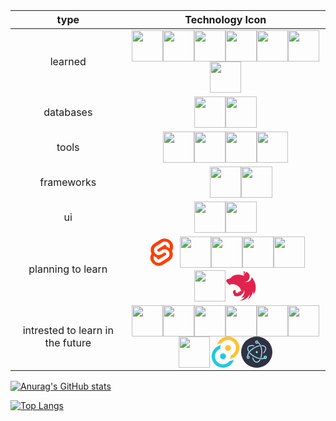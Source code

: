 | type           |                                                        Technology Icon                                                        | 
|:-------------: | :---------------------------------------------------------------------------------------------------------------------------: | 
|    learned     |              <img height="50" src="https://user-images.githubusercontent.com/25181517/192158954-f88b5814-d510-4564-b285-dff7d6400dad.png"><img height="50" src="https://user-images.githubusercontent.com/25181517/183898674-75a4a1b1-f960-4ea9-abcb-637170a00a75.png"><img height="50" src="https://user-images.githubusercontent.com/25181517/117447155-6a868a00-af3d-11eb-9cfe-245df15c9f3f.png"><img height="50" src="https://user-images.githubusercontent.com/25181517/183568594-85e280a7-0d7e-4d1a-9028-c8c2209e073c.png"><img height="50" src="https://user-images.githubusercontent.com/25181517/117201156-9a724800-adec-11eb-9a9d-3cd0f67da4bc.png"><img height="50" src="https://user-images.githubusercontent.com/25181517/183423507-c056a6f9-1ba8-4312-a350-19bcbc5a8697.png"><img height="50" src="https://user-images.githubusercontent.com/25181517/183570228-6a040b9f-3ddf-47a2-a201-743121dac664.png">| 
| databases      |                                                            <img height="50" src="https://user-images.githubusercontent.com/25181517/183896128-ec99105a-ec1a-4d85-b08b-1aa1620b2046.png"><img height="50" src="https://user-images.githubusercontent.com/25181517/182884177-d48a8579-2cd0-447a-b9a6-ffc7cb02560e.png">|
| tools          |                     <img height="50" src="https://user-images.githubusercontent.com/25181517/192108891-d86b6220-e232-423a-bf5f-90903e6887c3.png"><img height="50" src="https://user-images.githubusercontent.com/25181517/192108372-f71d70ac-7ae6-4c0d-8395-51d8870c2ef0.png"><img height="50" src="https://user-images.githubusercontent.com/25181517/117207242-07d5a700-adf4-11eb-975e-be04e62b984b.png"><img height="50" src="https://user-images.githubusercontent.com/25181517/121401671-49102800-c959-11eb-9f6f-74d49a5e1774.png">|
| frameworks     | <svg width="50" height="50" viewBox="0 0 0 0" version="1.1" xmlns="http://www.w3.org/2000/svg" xmlns:xlink="http://www.w3.org/1999/xlink" preserveAspectRatio="xMidYMid"><g><path d="M255.855641,59.619717 C255.950565,59.9710596 256,60.3333149 256,60.6972536 L256,117.265345 C256,118.743206 255.209409,120.108149 253.927418,120.843385 L206.448786,148.178786 L206.448786,202.359798 C206.448786,203.834322 205.665123,205.195421 204.386515,205.937838 L105.27893,262.990563 C105.05208,263.119455 104.804608,263.201946 104.557135,263.289593 C104.464333,263.320527 104.376687,263.377239 104.278729,263.403017 C103.585929,263.58546 102.857701,263.58546 102.164901,263.403017 C102.051476,263.372083 101.948363,263.310215 101.840093,263.26897 C101.613244,263.186479 101.376082,263.1143 101.159544,262.990563 L2.07258227,205.937838 C0.7913718,205.201819 0,203.837372 0,202.359798 L0,32.6555248 C0,32.2843161 0.0515567729,31.9234187 0.144358964,31.5728326 C0.175293028,31.454252 0.24747251,31.3459828 0.288717928,31.2274022 C0.366053087,31.0108638 0.438232569,30.7891697 0.55165747,30.5880982 C0.628992629,30.4540506 0.742417529,30.3457814 0.83521972,30.2220451 C0.953800298,30.0570635 1.06206952,29.8869261 1.20127281,29.7425672 C1.31985339,29.6239866 1.4745237,29.5363401 1.60857131,29.4332265 C1.75808595,29.3094903 1.89213356,29.1754427 2.06227091,29.0774848 L2.06742659,29.0774848 L51.6134853,0.551122364 C52.8901903,-0.183535768 54.4613221,-0.183535768 55.7380271,0.551122364 L105.284086,29.0774848 L105.294397,29.0774848 C105.459379,29.1805983 105.598582,29.3094903 105.748097,29.4280708 C105.882144,29.5311844 106.031659,29.6239866 106.15024,29.7374115 C106.294599,29.8869261 106.397712,30.0570635 106.521448,30.2220451 C106.609095,30.3457814 106.727676,30.4540506 106.799855,30.5880982 C106.918436,30.7943253 106.985459,31.0108638 107.06795,31.2274022 C107.109196,31.3459828 107.181375,31.454252 107.212309,31.5779883 C107.307234,31.9293308 107.355765,32.2915861 107.356668,32.6555248 L107.356668,138.651094 L148.643332,114.878266 L148.643332,60.6920979 C148.643332,60.3312005 148.694889,59.9651474 148.787691,59.619717 C148.823781,59.4959808 148.890804,59.3877116 148.93205,59.269131 C149.014541,59.0525925 149.08672,58.8308984 149.200145,58.629827 C149.27748,58.4957794 149.390905,58.3875102 149.478552,58.2637739 C149.602288,58.0987922 149.705401,57.9286549 149.84976,57.7842959 C149.968341,57.6657153 150.117856,57.5780688 150.251903,57.4749553 C150.406573,57.351219 150.540621,57.2171714 150.705603,57.1192136 L150.710758,57.1192136 L200.261973,28.5928511 C201.538395,27.8571345 203.110093,27.8571345 204.386515,28.5928511 L253.932573,57.1192136 C254.107866,57.2223271 254.241914,57.351219 254.396584,57.4697996 C254.525476,57.5729132 254.674991,57.6657153 254.793572,57.7791402 C254.93793,57.9286549 255.041044,58.0987922 255.16478,58.2637739 C255.257582,58.3875102 255.371007,58.4957794 255.443187,58.629827 C255.561767,58.8308984 255.628791,59.0525925 255.711282,59.269131 C255.757683,59.3877116 255.824707,59.4959808 255.855641,59.619717 Z M247.740605,114.878266 L247.740605,67.8378666 L230.402062,77.8192579 L206.448786,91.6106946 L206.448786,138.651094 L247.745761,114.878266 L247.740605,114.878266 Z M198.194546,199.97272 L198.194546,152.901386 L174.633101,166.357704 L107.351512,204.757188 L107.351512,252.27191 L198.194546,199.97272 Z M8.25939501,39.7961379 L8.25939501,199.97272 L99.0921175,252.266755 L99.0921175,204.762344 L51.6392637,177.906421 L51.6237967,177.89611 L51.603174,177.885798 C51.443348,177.792996 51.3093004,177.658949 51.1597857,177.545524 C51.0308938,177.44241 50.8813791,177.359919 50.7679542,177.246494 L50.7576429,177.231027 C50.6235953,177.102135 50.5307931,176.942309 50.4173682,176.79795 C50.3142546,176.658747 50.1905184,176.540167 50.1080276,176.395808 L50.1028719,176.380341 C50.0100697,176.22567 49.9533572,176.040066 49.8863334,175.864773 C49.8193096,175.710103 49.7316631,175.565744 49.6904177,175.400762 L49.6904177,175.395606 C49.6388609,175.19969 49.6285496,174.993463 49.6079269,174.792392 C49.5873041,174.637722 49.5460587,174.483051 49.5460587,174.328381 L49.5460587,174.31807 L49.5460587,63.5689658 L25.5979377,49.7723734 L8.25939501,39.8012935 L8.25939501,39.7961379 Z M53.6809119,8.89300821 L12.3994039,32.6555248 L53.6706006,56.4180414 L94.9469529,32.6503692 L53.6706006,8.89300821 L53.6809119,8.89300821 Z M75.1491521,157.19091 L99.0972731,143.404629 L99.0972731,39.7961379 L81.7587304,49.7775291 L57.8054537,63.5689658 L57.8054537,167.177457 L75.1491521,157.19091 Z M202.324244,36.934737 L161.047891,60.6972536 L202.324244,84.4597702 L243.59544,60.6920979 L202.324244,36.934737 Z M198.194546,91.6106946 L174.24127,77.8192579 L156.902727,67.8378666 L156.902727,114.878266 L180.850848,128.664547 L198.194546,138.651094 L198.194546,91.6106946 Z M103.216659,197.616575 L163.759778,163.052915 L194.023603,145.781396 L152.778185,122.034346 L105.289242,149.374903 L62.0073307,174.292291 L103.216659,197.616575 Z" fill="#FF2D20"></path></g></svg><img height="50" src="https://user-images.githubusercontent.com/25181517/183897015-94a058a6-b86e-4e42-a37f-bf92061753e5.png"><img height="50" src="https://user-images.githubusercontent.com/25181517/183859966-a3462d8d-1bc7-4880-b353-e2cbed900ed6.png">|
|ui              |              <img height="50" src="https://user-images.githubusercontent.com/25181517/202896760-337261ed-ee92-4979-84c4-d4b829c7355d.png"><img height="50" src="https://user-images.githubusercontent.com/25181517/183898054-b3d693d4-dafb-4808-a509-bab54cf5de34.png">|
|planning to learn|           <svg xmlns="http://www.w3.org/2000/svg" width="50" height="50" viewBox="0 0 107 128"><path d="M94.1566,22.8189c-10.4-14.8851-30.94-19.2971-45.7914-9.8348L22.2825,29.6078A29.9234,29.9234,0,0,0,8.7639,49.6506a31.5136,31.5136,0,0,0,3.1076,20.2318A30.0061,30.0061,0,0,0,7.3953,81.0653a31.8886,31.8886,0,0,0,5.4473,24.1157c10.4022,14.8865,30.9423,19.2966,45.7914,9.8348L84.7167,98.3921A29.9177,29.9177,0,0,0,98.2353,78.3493,31.5263,31.5263,0,0,0,95.13,58.117a30,30,0,0,0,4.4743-11.1824,31.88,31.88,0,0,0-5.4473-24.1157" style="fill:#ff3e00"/><path d="M45.8171,106.5815A20.7182,20.7182,0,0,1,23.58,98.3389a19.1739,19.1739,0,0,1-3.2766-14.5025,18.1886,18.1886,0,0,1,.6233-2.4357l.4912-1.4978,1.3363.9815a33.6443,33.6443,0,0,0,10.203,5.0978l.9694.2941-.0893.9675a5.8474,5.8474,0,0,0,1.052,3.8781,6.2389,6.2389,0,0,0,6.6952,2.485,5.7449,5.7449,0,0,0,1.6021-.7041L69.27,76.281a5.4306,5.4306,0,0,0,2.4506-3.631,5.7948,5.7948,0,0,0-.9875-4.3712,6.2436,6.2436,0,0,0-6.6978-2.4864,5.7427,5.7427,0,0,0-1.6.7036l-9.9532,6.3449a19.0329,19.0329,0,0,1-5.2965,2.3259,20.7181,20.7181,0,0,1-22.2368-8.2427,19.1725,19.1725,0,0,1-3.2766-14.5024,17.9885,17.9885,0,0,1,8.13-12.0513L55.8833,23.7472a19.0038,19.0038,0,0,1,5.3-2.3287A20.7182,20.7182,0,0,1,83.42,29.6611a19.1739,19.1739,0,0,1,3.2766,14.5025,18.4,18.4,0,0,1-.6233,2.4357l-.4912,1.4978-1.3356-.98a33.6175,33.6175,0,0,0-10.2037-5.1l-.9694-.2942.0893-.9675a5.8588,5.8588,0,0,0-1.052-3.878,6.2389,6.2389,0,0,0-6.6952-2.485,5.7449,5.7449,0,0,0-1.6021.7041L37.73,51.719a5.4218,5.4218,0,0,0-2.4487,3.63,5.7862,5.7862,0,0,0,.9856,4.3717,6.2437,6.2437,0,0,0,6.6978,2.4864,5.7652,5.7652,0,0,0,1.602-.7041l9.9519-6.3425a18.978,18.978,0,0,1,5.2959-2.3278,20.7181,20.7181,0,0,1,22.2368,8.2427,19.1725,19.1725,0,0,1,3.2766,14.5024,17.9977,17.9977,0,0,1-8.13,12.0532L51.1167,104.2528a19.0038,19.0038,0,0,1-5.3,2.3287" style="fill:#fff"/></svg> <img height="50" src="https://user-images.githubusercontent.com/25181517/183890598-19a0ac2d-e88a-4005-a8df-1ee36782fde1.png"><img height="50" src="https://user-images.githubusercontent.com/25181517/186150365-da1eccce-6201-487c-8649-45e9e99435fd.png"><img height="50" src="https://user-images.githubusercontent.com/25181517/186150304-1568ffdf-4c62-4bdc-9cf1-8d8efcea7c5b.png"><img height="50" src="https://user-images.githubusercontent.com/25181517/192106073-90fffafe-3562-4ff9-a37e-c77a2da0ff58.png"><img height="50" src="./opengl.png"><svg height="50" viewBox="0 0 264.58333 255.58751" width="50" xmlns="http://www.w3.org/2000/svg"><path d="m153.33845 45.652481c-1.80934 0-3.48944.387729-5.04032.904673 3.29558 2.19706 5.10493 5.104961 6.00963 8.400551.0648.45233.19386.775444.25856 1.227759.0648.387729.12916.775444.12916 1.163171.2586 5.686509-1.48628 6.397323-2.71403 9.757543-1.87398 4.329529-1.35704 8.982133.90466 12.730079.19387.452318.45234.969275.77546 1.421618-2.45558-16.348759 11.17919-18.804304 13.69932-23.90924.19386-4.458761-3.48944-7.431263-6.39731-9.499092-2.77864-1.680104-5.29884-2.197062-7.62513-2.197062zm20.54903 3.683318c-.25858 1.486247-.0647 1.09853-.12913 1.873973-.0647.516945-.0647 1.163157-.12914 1.680102-.12914.516959-.2586 1.033904-.45236 1.550886-.12913.516945-.32309 1.033903-.51694 1.550847-.2586.516983-.45234.969301-.71082 1.486258-.19385.258585-.32309.516945-.51695.775443-.12914.193857-.25858.387715-.38771.581572-.32309.452355-.64621.904673-.96929 1.292387-.38774.387729-.71083.840046-1.16319 1.163171v.0647c-.38771.3231-.77543.710815-1.22775 1.033903-1.35702 1.033902-2.90787 1.809344-4.32952 2.778644-.45231.323088-.90468.581587-1.29238.9693-.45233.323088-.84006.646176-1.22776 1.033903-.45236.387715-.77545.775442-1.16318 1.227784-.32309.387728-.7108.840048-.96927 1.292402-.32312.452317-.6462.904661-.9047 1.35699-.25857.516944-.45233.969299-.71081 1.486245-.19385.516944-.38773.969301-.51695 1.486244-.19386.581586-.3231 1.098544-.45234 1.615514-.0647.258583-.0647.58156-.12914.840045-.0648.258584-.0648.516945-.12913.775443 0 .516944-.0647 1.09853-.0647 1.615475 0 .387727 0 .775441.0647 1.163169 0 .516946.0647 1.033892.19385 1.615476.0647.516944.19384 1.033902.32312 1.550885.19386.516944.3231 1.033902.51694 1.550847.12916.323126.32309.646213.45236.904673l-14.86252-5.75114c-2.52018-.710815-4.9757-1.35699-7.49588-1.938576-1.357-.323087-2.714-.646198-4.07102-.969299-3.87719-.77543-7.81895-1.356991-11.76076-1.744705-.12913 0-.19385-.06471-.32309-.06471-3.8772-.387714-7.68973-.581572-11.5669-.581572-2.84328 0-5.68656.129131-8.465201.323088-3.941798.258584-7.883602.775442-11.825373 1.421617-.969302.129144-1.938602.323125-2.907905.516984-2.003199.387689-3.941771.840044-5.815742 1.292386-.9693.258584-1.938602.516958-2.907903.775419-.96927.387713-1.87394.84007-2.778642 1.227784-.710811.323088-1.421619.646187-2.132431.9693-.129139.06471-.25858.06471-.32309.129144-.64621.323087-1.22779.581547-1.809341.904671-.193861.06471-.323122.129132-.452351.193859-.71081.323089-1.421618.710803-2.003201 1.033902-.45235.193858-.90467.452343-1.292389.646213-.193862.129131-.452353.258572-.581582.323088-.581579.323088-1.16316.646174-1.680111.9693-.581581.323087-1.098532.646175-1.550882.969263-.452318.323125-.904667.581585-1.29239.904672-.06474.06471-.129139.06471-.193861.129145-.387719.258583-.840039.581571-1.227758.904696 0 0-.06473.0647-.12914.129142-.32309.258584-.646212.516947-.969301.775407-.129138.06471-.258581.193857-.38772.258583-.32309.258586-.64618.581586-.969271.84007-.06473.129143-.193859.193858-.258581.258585-.38772.387715-.775441.710802-1.163161 1.09853-.06473 0-.06473.06471-.129139.129131-.38772.3231-.775439.710816-1.163159 1.098543-.06473.06471-.06473.12913-.12914.12913-.32309.323089-.64618.646213-.969301 1.033902-.129137.129143-.32309.258586-.452319.387715-.32309.387728-.710811.775443-1.09853 1.163171-.06473.129132-.19386.193858-.258582.323087-.516952.516983-.969302 1.033928-1.486252 1.550885-.06473.06471-.129138.129128-.193859.193858-1.033931 1.098529-2.132463 2.197059-3.295594 3.166352-1.163159 1.0339-2.390922 2.0032-3.618711 2.84325-1.292392.9047-2.520152 1.68011-3.877173 2.45555-1.292392.71079-2.649412 1.35701-4.071032 1.9386-1.357022.58157-2.778641 1.09854-4.200264 1.55085-2.714041.58157-5.492684 1.68011-7.883605 1.87397-.51695 0-1.098531.12915-1.615482.19385-.581578.12914-1.098529.25859-1.615479.38774-.516951.19384-1.033931.38771-1.550883.58156-.516951.19386-1.033901.45235-1.550852.71083-.45235.32308-.969299.58157-1.421651.90466-.452322.32309-.904672.7108-1.292393 1.09853-.452319.32312-.904669.77545-1.29239 1.16315-.387721.45237-.77544.84008-1.0985304 1.29239-.3230901.51695-.7108108.96931-.9693016 1.48627-.32309.45235-.6461799.96929-.9046707 1.48622-.2585815.58161-.5169498 1.09855-.7108107 1.68014-.1938599.51695-.3877199 1.09852-.5815799 1.68011-.1291382.51694-.2585813 1.0339-.3230898 1.55083 0 .0648-.064719.12916-.064719.19387-.1291392.58161-.1291392 1.35706-.1938608 1.74479-.064719.45232-.1291373.84002-.1291373 1.29238 0 .25858 0 .58155.064719.84003.064719.45236.1291371.84007.2585814 1.22782.1291382.38766.2585815.77539.4523201 1.16312v.0647c.1938599.38775.4523506.77545.7108108 1.16317.2585814.38772.5169804.77544.8400704 1.16317.3230899.32309.7108109.71078 1.0985304 1.03389.3877209.38772.7754421.71081 1.2277611 1.0339 1.550881 1.35703 1.938601 1.80938 3.941806 2.84327.323087.19387.64621.32311 1.03393.51697.06473 0 .129139.0647.193859.0647 0 .12913 0 .19387.06473.32313.06472.51696.193859 1.03389.32309 1.55086.129138.58158.323121 1.09855.516981 1.55087.19386.38773.32309.77543.516951 1.16317.06472.12915.12914.25858.19386.32309.258581.51694.51695.96932.77541 1.42162.323121.45233.64621.90466.969299 1.35703.323092.3877.710813.84004 1.098532 1.22775.387721.38773.775442.71083 1.227793 1.09852 0 0 .06473.0648.129137.0648.387722.32312.77544.64622 1.163162.90466.45232.32311.90467.58157 1.421619.84007.452351.25858.969302.51695 1.486252.71082.387721.19386.84004.32311 1.292392.45234.06473.0648.129138.0648.258582.12916.258581.0648.581548.12912.840039.19384-.193859 3.48945-.258582 6.78504.258583 7.94822.58155 1.29238 3.424821-2.64941 6.268094-7.17277-.387719 4.45875-.646211 9.6929 0 11.24381.710809 1.61545 4.587982-3.42487 7.948203-8.98215 45.815262-10.59757 87.62418 21.066 92.01829 65.78273-.84006-6.97892-9.43446-10.85608-13.37623-9.88677-1.93861 4.78183-5.2342 10.92068-10.53299 14.73324.45233-4.2649.25856-8.65901-.64619-12.92392-1.42165 5.94501-4.2003 11.50232-8.01287 16.28415-6.138857.45232-12.277729-2.52019-15.50872-6.97891-.258582-.19388-.323091-.58159-.516951-.84006-.193862-.45238-.387719-.90467-.516951-1.35703-.193859-.45232-.323089-.90467-.387719-1.35699-.06473-.45236-.06473-.90469-.06473-1.42163 0-.32312 0-.6462 0-.96928.06473-.45238.19386-.90471.323091-1.35705.129138-.45232.25858-.90467.45235-1.35701.258582-.45231.45232-.90466.775441-1.35698 1.09853-3.10178 1.09853-5.62192-.90467-7.10816-.387721-.25858-.775441-.45236-1.227791-.64622-.258584-.0647-.581582-.19386-.84004-.25857-.193861-.0647-.32309-.12916-.516951-.19387-.452351-.12914-.904702-.25859-1.357022-.32309-.45235-.12913-.90467-.19386-1.35702-.19386-.452321-.0648-.969303-.12914-1.421622-.12914-.323089 0-.64621.0647-.969301.0647-.516949 0-.969299.0648-1.421621.19386-.45235.0648-.904669.12913-1.357019.25856-.452322.12915-.904673.25859-1.357023.45238-.452319.19385-.840041.38771-1.292389.58157-.38769.19387-.775412.45232-1.227761.64618-15.056371 9.82217-6.074235 32.82674 4.200264 39.48256-3.877175.71081-7.818947 1.5509-8.917479 2.39092-.06473.0647-.129138.12915-.129138.12915 2.778642 1.68009 5.686516 3.10173 8.723616 4.32949 4.135665 1.35702 8.529786 2.58479 10.468387 3.10176v.0647c5.363424 1.09854 10.79148 1.48626 16.284139 1.16317 28.62649-2.00321 52.0834-23.78003 56.3483-52.47111.12914.58159.25858 1.09852.38772 1.68012.19387 1.16312.45232 2.3909.58155 3.61867v.0648c.12914.58158.19386 1.16315.25858 1.6801v.25859c.0648.58157.12915 1.16316.12915 1.6801.0647.71082.12914 1.42162.12914 2.13247v1.0339c0 .32312.0647.7108.0647 1.03392 0 .38773-.0647.77542-.0647 1.16314v.90467c0 .45236-.0648.84006-.0648 1.2924 0 .25856 0 .51696-.0647.84006 0 .45236-.0647.90466-.0647 1.42162-.0648.19386-.0648.38772-.0648.58159-.0647.51696-.12914.9693-.19387 1.48626 0 .19387 0 .38771-.0647.58159-.0648.64617-.19385 1.22777-.25855 1.87394v.0648.0647c-.12914.58157-.2586 1.22776-.38775 1.80933v.19387c-.12912.58156-.25858 1.16316-.3877 1.74471 0 .0648-.0647.19387-.0647.25856-.12916.5816-.2586 1.16317-.45232 1.74478v.19384c-.19386.64617-.38773 1.22776-.51698 1.80934-.0647.0647-.0647.12914-.0647.12914-.19387.64621-.38771 1.29239-.58155 1.93858-.25858.64621-.45234 1.22778-.71081 1.87398-.25857.6462-.45236 1.2924-.71083 1.87396-.25859.64622-.51697 1.2278-.77543 1.87397h-.0648c-.2586.58157-.51699 1.22779-.8401 1.80938-.0647.19383-.12912.32309-.19384.4523-.0647.0648-.0647.12914-.12914.19388-4.20026 8.46514-10.40377 15.89639-18.15809 21.71217-.51695.32309-1.03392.71082-1.55086 1.09852-.12915.12915-.32312.19388-.45235.32309-.45235.3231-.90468.64618-1.42161.96931l.19385.38772h.0647c.90466-.12913 1.80934-.25858 2.71402-.38772h.0647c1.68012-.25858 3.36023-.58158 5.04035-.90467.45231-.0648.9693-.19385 1.42161-.32312.32309-.0648.58158-.12913.90467-.19386.45235-.0648.90468-.19386 1.35704-.25857.3877-.12914.77543-.19388 1.16314-.3231 6.46195-1.55089 12.73007-3.68335 18.73965-6.20349-10.27448 14.02243-24.03847 25.33087-40.12874 32.76212 7.43127-.51696 14.86251-1.74472 22.03528-3.81254 26.0417-7.68977 47.94772-25.20165 61.06549-48.7878-2.6494 14.92714-8.5944 29.14344-17.38265 41.55041 6.26809-4.13569 12.01923-8.91753 17.25342-14.34557 14.47478-15.12097 23.97388-34.31296 27.20483-54.92665 2.19708 10.2099 2.84328 20.74293 1.87398 31.14666 46.65534-65.07192 3.87717-132.53476-14.02244-150.305141-.0648-.129133-.12914-.193858-.12914-.323089-.0648.0647-.0648.0647-.0648.129144 0-.06471 0-.06471-.0647-.129144 0 .775442-.0647 1.550848-.12914 2.326291-.19387 1.48625-.38771 2.907879-.64621 4.329529-.32308 1.42162-.71081 2.84322-1.09854 4.26488-.45232 1.35699-.96925 2.77862-1.55085 4.13565-.58158 1.29237-1.22778 2.64939-1.93859 3.9418-.71082 1.22778-1.48625 2.52016-2.32629 3.6833-.84006 1.2278-1.74474 2.39093-2.64943 3.48944-.96931 1.16318-2.00319 2.1971-3.03712 3.23101-.64618.58158-1.22775 1.09853-1.87398 1.61546-.51694.45236-.96927.84009-1.48625 1.29239-1.16314.90468-2.32629 1.74474-3.61867 2.52019-1.22778.77542-2.52014 1.55086-3.81254 2.19707-1.35702.64619-2.71404 1.22776-4.07104 1.80935-1.35702.51693-2.77864.96928-4.20031 1.35701-1.42161.3877-2.90785.71081-4.32949.96928-1.48623.25858-2.97249.38771-4.39412.51697-1.03392.0647-2.06782.12915-3.10175.12915-1.48626 0-2.97248-.12915-4.39412-.25858-1.48624-.12914-2.97251-.32314-4.39413-.64623-1.48625-.25858-2.9079-.64621-4.32953-1.09851h-.0647c1.42163-.12914 2.84327-.2586 4.26492-.51697 1.48622-.25858 2.90785-.58156 4.3295-.96931 1.42162-.38771 2.84325-.84006 4.20026-1.357 1.42162-.51696 2.77865-1.16313 4.07105-1.80936 1.357-.64621 2.58478-1.357 3.87716-2.13244 1.22776-.84005 2.45554-1.68009 3.61869-2.58479 1.16316-.90466 2.26167-1.87394 3.29562-2.90786 1.09853-.96932 2.06781-2.06784 3.03711-3.16638.96927-1.16312 1.87396-2.32628 2.71402-3.48944.12915-.19387.25859-.45232.38774-.64619.64617-1.03392 1.29235-2.06783 1.87392-3.10176.71083-1.29239 1.35704-2.58479 1.9386-3.94177.58159-1.35702 1.09855-2.71405 1.55089-4.13566.45232-1.35703.77542-2.77864 1.09853-4.200258.25859-1.486258.51694-2.90791.64619-4.329528.12914-1.486244.25857-2.972503.25857-4.394119 0-1.033928-.0648-2.06783-.12912-3.101733-.12915-1.486246-.32311-2.9079-.51696-4.329519-.25859-1.486257-.58157-2.907873-.96931-4.329529-.45231-1.356991-.90467-2.778634-1.42161-4.135623-.51699-1.357028-1.16315-2.714042-1.80938-4.006443-.71081-1.292388-1.42161-2.584776-2.19704-3.812536-.84005-1.22776-1.68013-2.390917-2.5848-3.554087-.96927-1.098531-1.93857-2.19706-2.97251-3.29559-.51694-.516947-1.09853-1.098532-1.6801-1.615476-2.90787-2.2617-5.945-4.394159-8.9821-6.332732-.45233-.258574-.84005-.452342-1.2924-.646212-2.13246-1.356992-4.13566-2.067831-6.13885-2.714007z" fill="#e0234e" fill-rule="evenodd" transform="translate(0 -41.412487)"/></svg>|
|intrested to learn in the future|          <img height="50" src="https://user-images.githubusercontent.com/25181517/188324036-d704ac9a-6e61-4722-b978-254b25b61bed.png"><img height="50" src="https://user-images.githubusercontent.com/25181517/189715289-df3ee512-6eca-463f-a0f4-c10d94a06b2f.png"><img height="50" src="https://user-images.githubusercontent.com/25181517/192599922-3a8ceb1c-ff1d-40bc-b73c-99ea1182d8ad.png"><img height="50" src="https://user-images.githubusercontent.com/25181517/187955005-f4ca6f1a-e727-497b-b81b-93fb9726268e.png"><img height="50" src="https://user-images.githubusercontent.com/25181517/192107856-aa92c8b1-b615-47c3-9141-ed0d29a90239.png"><img height="50" src="https://user-images.githubusercontent.com/25181517/192158956-48192682-23d5-4bfc-9dfb-6511ade346bc.png"><img height="50" src="https://user-images.githubusercontent.com/25181517/189716855-2c69ca7a-5149-4647-936d-780610911353.png"><svg width="50" height="50" viewBox="0 0 256 289" version="1.1" xmlns="http://www.w3.org/2000/svg" xmlns:xlink="http://www.w3.org/1999/xlink" preserveAspectRatio="xMidYMid"><g><path d="M178.496537,104.930808 C178.496537,120.084789 166.211808,132.369518 151.057827,132.369518 C135.903846,132.369518 123.619117,120.084789 123.619117,104.930808 C123.619117,89.7768271 135.903846,77.4920982 151.057827,77.4920982 C166.211808,77.4920982 178.496537,89.7768271 178.496537,104.930808 L178.496537,104.930808 Z" fill="#FFC131"></path><circle fill="#24C8DB" transform="translate(104.910905, 183.505296) rotate(180.000000) translate(-104.910905, -183.505296) " cx="104.910905" cy="183.505296" r="27.43871"></circle><path d="M207.930789,192.859402 C196.903242,199.988468 184.633759,204.980878 171.761581,207.576528 C175.492052,196.940829 176.729513,185.590328 175.378501,174.400633 C205.331921,163.929437 225.19973,135.436855 224.670689,103.710314 C224.141649,71.9837732 203.334922,44.1694396 173.049037,34.7027353 C142.763153,25.2360309 109.81978,36.2492602 91.3162718,62.0266434 C77.3552077,63.5974626 63.76947,67.5634855 51.1559781,73.7504559 C64.8599422,29.5355208 105.956668,-0.445123293 152.244425,0.00500014704 C198.532183,0.455123587 239.038101,31.2293093 251.879622,75.7023849 C264.721143,120.17546 246.854085,167.804739 207.930789,192.859402 L207.930789,192.859402 Z M52.4031922,92.8328315 L78.0958024,95.9508667 C78.6785818,90.9892674 79.7651054,86.0999113 81.3385591,81.3584618 C71.1758781,83.7210695 61.4231351,87.5885365 52.4031922,92.8328315 L52.4031922,92.8328315 Z" fill="#FFC131"></path><path d="M47.9132215,95.5767025 C59.0070613,88.3748885 71.3642836,83.3388972 84.3318729,80.7348548 C80.4092975,91.3689001 79.0006191,102.766389 80.2160664,114.035471 C50.3687066,124.653897 30.6674546,153.183397 31.3099018,184.856778 C31.9523489,216.53016 52.7942769,244.237302 83.0476678,253.636674 C113.301059,263.036046 146.174554,252.017653 164.65246,226.284739 C178.605962,224.753189 192.191364,220.829455 204.812754,214.685648 C191.075002,258.852536 149.999038,288.783905 103.747182,288.330443 C57.4953265,287.87698 17.0141083,257.146007 4.14495666,212.71826 C-8.72419499,168.290513 9.06449061,120.680804 47.9132215,95.5767025 L47.9132215,95.5767025 Z M203.440819,195.603273 L202.941933,195.852715 L203.440819,195.603273 Z" fill="#24C8DB"></path> </g></svg><svg width="50" height="50" viewBox="0 0 128 128" fill="none" xmlns="http://www.w3.org/2000/svg"><circle cx="64" cy="64" r="64" fill="#2F3242"/><path d="M51.3954 39.5028C52.3733 39.6812 53.3108 39.033 53.4892 38.055C53.6676 37.0771 53.0194 36.1396 52.0414 35.9612L51.3954 39.5028ZM28.6153 43.5751L30.1748 44.4741L30.1748 44.4741L28.6153 43.5751ZM28.9393 60.9358C29.4332 61.7985 30.5329 62.0976 31.3957 61.6037C32.2585 61.1098 32.5575 60.0101 32.0636 59.1473L28.9393 60.9358ZM37.6935 66.7457C37.025 66.01 35.8866 65.9554 35.1508 66.6239C34.415 67.2924 34.3605 68.4308 35.029 69.1666L37.6935 66.7457ZM53.7489 81.7014L52.8478 83.2597L53.7489 81.7014ZM96.9206 89.515C97.7416 88.9544 97.9526 87.8344 97.3919 87.0135C96.8313 86.1925 95.7113 85.9815 94.8904 86.5422L96.9206 89.515ZM52.0414 35.9612C46.4712 34.9451 41.2848 34.8966 36.9738 35.9376C32.6548 36.9806 29.0841 39.1576 27.0559 42.6762L30.1748 44.4741C31.5693 42.0549 34.1448 40.3243 37.8188 39.4371C41.5009 38.5479 46.1547 38.5468 51.3954 39.5028L52.0414 35.9612ZM27.0559 42.6762C24.043 47.9029 25.2781 54.5399 28.9393 60.9358L32.0636 59.1473C28.6579 53.1977 28.1088 48.0581 30.1748 44.4741L27.0559 42.6762ZM35.029 69.1666C39.6385 74.24 45.7158 79.1355 52.8478 83.2597L54.6499 80.1432C47.8081 76.1868 42.0298 71.5185 37.6935 66.7457L35.029 69.1666ZM52.8478 83.2597C61.344 88.1726 70.0465 91.2445 77.7351 92.3608C85.359 93.4677 92.2744 92.6881 96.9206 89.515L94.8904 86.5422C91.3255 88.9767 85.4902 89.849 78.2524 88.7982C71.0793 87.7567 62.809 84.8612 54.6499 80.1432L52.8478 83.2597ZM105.359 84.9077C105.359 81.4337 102.546 78.6127 99.071 78.6127V82.2127C100.553 82.2127 101.759 83.4166 101.759 84.9077H105.359ZM99.071 78.6127C95.5956 78.6127 92.7831 81.4337 92.7831 84.9077H96.3831C96.3831 83.4166 97.5892 82.2127 99.071 82.2127V78.6127ZM92.7831 84.9077C92.7831 88.3817 95.5956 91.2027 99.071 91.2027V87.6027C97.5892 87.6027 96.3831 86.3988 96.3831 84.9077H92.7831ZM99.071 91.2027C102.546 91.2027 105.359 88.3817 105.359 84.9077H101.759C101.759 86.3988 100.553 87.6027 99.071 87.6027V91.2027Z" fill="#A2ECFB"/><path d="M91.4873 65.382C90.8456 66.1412 90.9409 67.2769 91.7002 67.9186C92.4594 68.5603 93.5951 68.465 94.2368 67.7058L91.4873 65.382ZM99.3169 43.6354L97.7574 44.5344L99.3169 43.6354ZM84.507 35.2412C83.513 35.2282 82.6967 36.0236 82.6838 37.0176C82.6708 38.0116 83.4661 38.8279 84.4602 38.8409L84.507 35.2412ZM74.9407 39.8801C75.9127 39.6716 76.5315 38.7145 76.323 37.7425C76.1144 36.7706 75.1573 36.1517 74.1854 36.3603L74.9407 39.8801ZM53.7836 46.3728L54.6847 47.931L53.7836 46.3728ZM25.5491 80.9047C25.6932 81.8883 26.6074 82.5688 27.5911 82.4247C28.5747 82.2806 29.2552 81.3664 29.1111 80.3828L25.5491 80.9047ZM94.2368 67.7058C97.8838 63.3907 100.505 58.927 101.752 54.678C103.001 50.4213 102.9 46.2472 100.876 42.7365L97.7574 44.5344C99.1494 46.9491 99.3603 50.0419 98.2974 53.6644C97.2323 57.2945 94.9184 61.3223 91.4873 65.382L94.2368 67.7058ZM100.876 42.7365C97.9119 37.5938 91.7082 35.335 84.507 35.2412L84.4602 38.8409C91.1328 38.9278 95.7262 41.0106 97.7574 44.5344L100.876 42.7365ZM74.1854 36.3603C67.4362 37.8086 60.0878 40.648 52.8826 44.8146L54.6847 47.931C61.5972 43.9338 68.5948 41.2419 74.9407 39.8801L74.1854 36.3603ZM52.8826 44.8146C44.1366 49.872 36.9669 56.0954 32.1491 62.3927C27.3774 68.63 24.7148 75.2115 25.5491 80.9047L29.1111 80.3828C28.4839 76.1026 30.4747 70.5062 35.0084 64.5802C39.496 58.7143 46.2839 52.7889 54.6847 47.931L52.8826 44.8146Z" fill="#A2ECFB"/><path d="M49.0825 87.2295C48.7478 86.2934 47.7176 85.8059 46.7816 86.1406C45.8455 86.4753 45.358 87.5055 45.6927 88.4416L49.0825 87.2295ZM78.5635 96.4256C79.075 95.5732 78.7988 94.4675 77.9464 93.9559C77.0941 93.4443 75.9884 93.7205 75.4768 94.5729L78.5635 96.4256ZM79.5703 85.1795C79.2738 86.1284 79.8027 87.1379 80.7516 87.4344C81.7004 87.7308 82.71 87.2019 83.0064 86.2531L79.5703 85.1795ZM84.3832 64.0673H82.5832H84.3832ZM69.156 22.5301C68.2477 22.1261 67.1838 22.535 66.7799 23.4433C66.3759 24.3517 66.7848 25.4155 67.6931 25.8194L69.156 22.5301ZM45.6927 88.4416C47.5994 93.7741 50.1496 98.2905 53.2032 101.505C56.2623 104.724 59.9279 106.731 63.9835 106.731V103.131C61.1984 103.131 58.4165 101.765 55.8131 99.0249C53.2042 96.279 50.8768 92.2477 49.0825 87.2295L45.6927 88.4416ZM63.9835 106.731C69.8694 106.731 74.8921 102.542 78.5635 96.4256L75.4768 94.5729C72.0781 100.235 68.0122 103.131 63.9835 103.131V106.731ZM83.0064 86.2531C85.0269 79.7864 86.1832 72.1831 86.1832 64.0673H82.5832C82.5832 71.8536 81.4723 79.0919 79.5703 85.1795L83.0064 86.2531ZM86.1832 64.0673C86.1832 54.1144 84.4439 44.922 81.4961 37.6502C78.5748 30.4436 74.3436 24.8371 69.156 22.5301L67.6931 25.8194C71.6364 27.5731 75.3846 32.1564 78.1598 39.0026C80.9086 45.7836 82.5832 54.507 82.5832 64.0673H86.1832Z" fill="#A2ECFB"/><path fill-rule="evenodd" clip-rule="evenodd" d="M103.559 84.9077C103.559 82.4252 101.55 80.4127 99.071 80.4127C96.5924 80.4127 94.5831 82.4252 94.5831 84.9077C94.5831 87.3902 96.5924 89.4027 99.071 89.4027C101.55 89.4027 103.559 87.3902 103.559 84.9077V84.9077Z" stroke="#A2ECFB" stroke-width="3.6" stroke-linecap="round"/><path fill-rule="evenodd" clip-rule="evenodd" d="M28.8143 89.4027C31.2929 89.4027 33.3023 87.3902 33.3023 84.9077C33.3023 82.4252 31.2929 80.4127 28.8143 80.4127C26.3357 80.4127 24.3264 82.4252 24.3264 84.9077C24.3264 87.3902 26.3357 89.4027 28.8143 89.4027V89.4027V89.4027Z" stroke="#A2ECFB" stroke-width="3.6" stroke-linecap="round"/><ellipse cx="63.9835" cy="23.2036" rx="4.48794" ry="4.495" stroke="#A2ECFB" stroke-width="3.6" stroke-linecap="round"/><path fill-rule="evenodd" clip-rule="evenodd" d="M64.8501 68.0857C62.6341 68.5652 60.451 67.1547 59.9713 64.9353C59.4934 62.7159 60.9007 60.5293 63.1167 60.0489C65.3326 59.5693 67.5157 60.9798 67.9954 63.1992C68.4742 65.4186 67.066 67.6052 64.8501 68.0857Z" fill="#A2ECFB"/></svg>|








<!-- ![Anurag's GitHub stats](https://github-readme-stats.vercel.app/api?username=/ilyes-guy&show_icons=true&theme=radical) -->
[![Anurag's GitHub stats](https://github-readme-stats.vercel.app/api?username=ilyes-guy&show_icons=true&theme=radical&count_private=true)](https://github.com/anuraghazra/github-readme-stats)


[![Top Langs](https://github-readme-stats.vercel.app/api/top-langs/?username=ilyes-guy&count_private=true)](https://github.com/anuraghazra/github-readme-stats)

